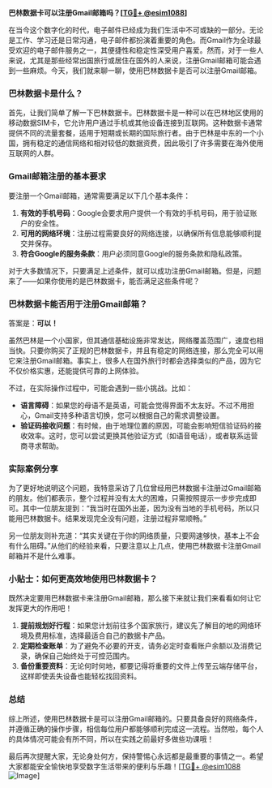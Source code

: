 **巴林数据卡可以注册Gmail邮箱吗？[[TG💪+ @esim1088](https://t.me/s/esim1088)]**

在当今这个数字化的时代，电子邮件已经成为我们生活中不可或缺的一部分。无论是工作、学习还是日常沟通，电子邮件都扮演着重要的角色。而Gmail作为全球最受欢迎的电子邮件服务之一，其便捷性和稳定性深受用户喜爱。然而，对于一些人来说，尤其是那些经常出国旅行或居住在国外的人来说，注册Gmail邮箱可能会遇到一些麻烦。今天，我们就来聊一聊，使用巴林数据卡是否可以注册Gmail邮箱。

### 巴林数据卡是什么？

首先，让我们简单了解一下巴林数据卡。巴林数据卡是一种可以在巴林地区使用的移动数据SIM卡，它允许用户通过手机或其他设备连接到互联网。这种数据卡通常提供不同的流量套餐，适用于短期或长期的国际旅行者。由于巴林是中东的一个小国，拥有稳定的通信网络和相对较低的数据资费，因此吸引了许多需要在海外使用互联网的人群。

### Gmail邮箱注册的基本要求

要注册一个Gmail邮箱，通常需要满足以下几个基本条件：

1. **有效的手机号码**：Google会要求用户提供一个有效的手机号码，用于验证账户的安全性。
2. **可用的网络环境**：注册过程需要良好的网络连接，以确保所有信息能够顺利提交并保存。
3. **符合Google的服务条款**：用户必须同意Google的服务条款和隐私政策。

对于大多数情况下，只要满足上述条件，就可以成功注册Gmail邮箱。但是，问题来了——如果你使用的是巴林数据卡，能否满足这些条件呢？

### 巴林数据卡能否用于注册Gmail邮箱？

答案是：**可以！**

虽然巴林是一个小国家，但其通信基础设施非常发达，网络覆盖范围广，速度也相当快。只要你购买了正规的巴林数据卡，并且有稳定的网络连接，那么完全可以用它来注册Gmail邮箱。事实上，很多人在国外旅行时都会选择类似的产品，因为它不仅价格实惠，还能提供可靠的上网体验。

不过，在实际操作过程中，可能会遇到一些小挑战。比如：

- **语言障碍**：如果您的母语不是英语，可能会觉得界面不太友好。不过不用担心，Gmail支持多种语言切换，您可以根据自己的需求调整设置。
- **验证码接收问题**：有时候，由于地理位置的原因，可能会影响短信验证码的接收效率。这时，您可以尝试更换其他验证方式（如语音电话），或者联系运营商寻求帮助。

### 实际案例分享

为了更好地说明这个问题，我特意采访了几位曾经用巴林数据卡注册过Gmail邮箱的朋友。他们都表示，整个过程并没有太大的困难，只需按照提示一步步完成即可。其中一位朋友提到：“我当时在国外出差，因为没有当地的手机号码，所以只能用巴林数据卡。结果发现完全没有问题，注册过程非常顺畅。”

另一位朋友则补充道：“其实关键在于你的网络质量，只要网速够快，基本上不会有什么阻碍。”从他们的经验来看，只要注意以上几点，使用巴林数据卡注册Gmail邮箱并不是什么难事。

### 小贴士：如何更高效地使用巴林数据卡？

既然决定要用巴林数据卡来注册Gmail邮箱，那么接下来就让我们来看看如何让它发挥更大的作用吧！

1. **提前规划好行程**：如果您计划前往多个国家旅行，建议先了解目的地的网络环境及费用标准，选择最适合自己的数据卡产品。
2. **定期检查账单**：为了避免不必要的开支，请务必定时查看账户余额以及消费记录，确保自己始终处于可控范围内。
3. **备份重要资料**：无论何时何地，都要记得将重要的文件上传至云端存储平台，这样即使丢失设备也能轻松找回资料。

### 总结

综上所述，使用巴林数据卡是可以注册Gmail邮箱的。只要具备良好的网络条件，并遵循正确的操作步骤，相信每位用户都能够顺利完成这一流程。当然啦，每个人的具体情况可能会有所不同，所以在实践之前最好多做些功课哦！

最后再次提醒大家，无论身处何方，保持警惕心永远都是最重要的事情之一。希望大家都能安全愉快地享受数字生活带来的便利与乐趣！[[TG💪+ @esim1088](https://t.me/s/esim1088) ![Image](https://i.postimg.cc/4NQfJmqS/Snipaste-2025-05-13-00-14-12.png)]